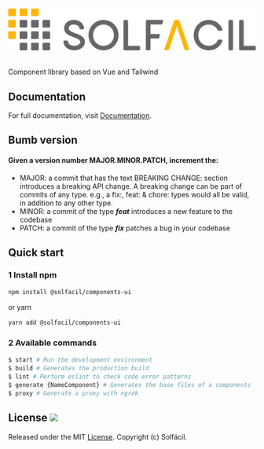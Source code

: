 <p align="center">
  <br /><br/>
  <img src="https://raw.githubusercontent.com/solfacil/components-ui/main/public/logo-solfacil-color.svg" />
  <br /><br/>
</p>

Component library based on Vue and Tailwind

## Documentation

For full documentation, visit [Documentation](https://solfacil.github.io/components-ui/?path=/story/getting-started-installation--page).

## Bumb version

#### Given a version number MAJOR.MINOR.PATCH, increment the:

- MAJOR: a commit that has the text BREAKING CHANGE: section introduces a breaking API change. A breaking change can be part of commits of any type. e.g., a fix:, feat: & chore: types would all be valid, in addition to any other type.
- MINOR: a commit of the type ***feat*** introduces a new feature to the codebase
- PATCH: a commit of the type ***fix*** patches a bug in your codebase

## Quick start

### 1 Install npm

```bash
npm install @solfacil/components-ui
```

or yarn

```bash
yarn add @solfacil/components-ui
```

### 2 Available commands

```bash
$ start # Run the development environment
$ build # Generates the production build
$ lint # Perform eslint to check code error patterns
$ generate {NameComponent} # Generates the base files of a components
$ proxy # Generate a proxy with ngrok
```

## License <a href="https://opensource.org/licenses/MIT"><img src="https://img.shields.io/npm/l/buefy.svg?logo=github" /></a>

Released under the MIT [License](https://opensource.org/licenses/MIT). Copyright (c) Solfácil.
